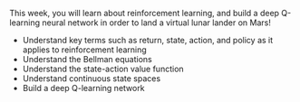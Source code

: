 This week, you will learn about reinforcement learning, and build a deep Q-learning neural network in order to land a virtual lunar lander on Mars!

- Understand key terms such as return, state, action, and policy as it applies to reinforcement learning
- Understand the Bellman equations
- Understand the state-action value function
- Understand continuous state spaces
- Build a deep Q-learning network